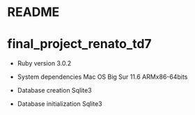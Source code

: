 # README

# final_project_renato_td7

* Ruby version 3.0.2

* System dependencies Mac OS Big Sur 11.6 ARMx86-64bits

* Database creation Sqlite3

* Database initialization Sqlite3

